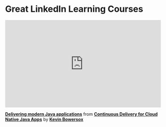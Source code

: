 <h1>Great LinkedIn Learning Courses</h1>

<div style="position:relative;height:0;padding-bottom:56.25%"><iframe width="640" height="360" src="https://www.linkedin.com/learning/embed/continuous-delivery-for-cloud-native-java-apps/delivering-modern-java-applications?autoplay=false&claim=AQEjkkEhorJruAAAAX_zwg450yAbPmejXF6gxLcOl4aQzEuKUyW6LlNUehND86lzM2pel0CJkTkLDnp8VAQmaryuxUAzwV7BmHaEc85H2sKcdj4kr9qv_CPcU4pkP6gPmWebRcgxDI0KGzuA_VW0NoYwDB4-kQLpdtIWHqhNLFQB_6eCu6Vv1YjCn_YKWHndeWmmyzBnCo4wfROLvVrNZsElj0P8SNBmMWl2suuQb64d2t-R3qBVaUCzI19fgW2v9Hy3oUWWUlrj_vRPaY98K7LJAz9HqI5U7iOWYMhHhCaPXflFbQM5mlM4ZjzQ6XwyWrJxP-O660rBv-_MBsn0n_SbRuKW-xaE2eZqqrB3AWPJK0r9sT830cYbY5ratw6gBNZmIV5W57IV8IP5qTyIMuDHRkFzCw5tcKGm6S6ye0jeYjktsVG_RMQI4Ra_8HgoDQoidDSSJ3uq_ojgvFCbkApSDIkWk2Gj_1JGMXIDw1g3EoxF9uocB52gmi0iaII5yESMAGbAbDOB55c9mIHvZCchD7xwMVmKj2V07GSoY37lT3abwf-EdflUnbaQfqNx6LNHhPh4zQukd_WtZbKcY-WEXFirnIPpqs1eZ9D2qPApbOHWOwv-3GuBBUgqQEvIl17xEwTfOczAGxcPDcBeg2ZgFgRvAFGcQI4atxuKOVSboi948_4viuGoiPteYRCUpEiG7sM1KlKIAz50Njk7OJFVTFhz-Y5mkGhVTol3pPcc0CM&lipi=urn%3Ali%3Apage%3Ad_learning_content%3Bjbm8zeArQYCLMR41SM0sLA%3D%3D&licu" mozallowfullscreen="true" webkitallowfullscreen="true" allowfullscreen="true" frameborder="0" style="position:absolute;width:100%;height:100%;left:0"></iframe></div><p><strong><a href="https://www.linkedin.com/learning/continuous-delivery-for-cloud-native-java-apps/delivering-modern-java-applications?trk=embed_lil">Delivering modern Java applications</a></strong> from <strong><a href="https://www.linkedin.com/learning/continuous-delivery-for-cloud-native-java-apps?trk=embed_lil">Continuous Delivery for Cloud Native Java Apps</a></strong> by <strong><a href="https://www.linkedin.com/learning/instructors/kevin-bowersox?trk=embed_lil">Kevin Bowersox</a></strong></p>
